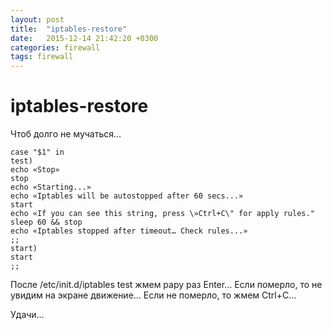 ```yaml
---
layout: post
title:  "iptables-restore"
date:   2015-12-14 21:42:20 +0300
categories: firewall
tags: firewall
---
```


# iptables-restore
Чтоб долго не мучаться…
```
case "$1" in
test)
echo «Stop»
stop
echo «Starting...»
echo «Iptables will be autostopped after 60 secs...»
start
echo «If you can see this string, press \»Ctrl+C\" for apply rules."
sleep 60 && stop
echo «Iptables stopped after timeout… Check rules...»
;;
start)
start
;;
```

После /etc/init.d/iptables test жмем рару раз Enter…
Если померло, то не увидим на экране движение…
Если не померло, то жмем Ctrl+C…

Удачи… 